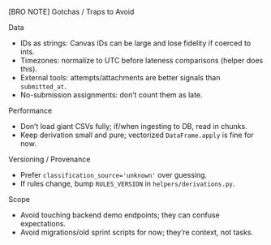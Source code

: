 [BRO NOTE] Gotchas / Traps to Avoid

Data
- IDs as strings: Canvas IDs can be large and lose fidelity if coerced to ints.
- Timezones: normalize to UTC before lateness comparisons (helper does this).
- External tools: attempts/attachments are better signals than `submitted_at`.
- No-submission assignments: don’t count them as late.

Performance
- Don’t load giant CSVs fully; if/when ingesting to DB, read in chunks.
- Keep derivation small and pure; vectorized `DataFrame.apply` is fine for now.

Versioning / Provenance
- Prefer `classification_source='unknown'` over guessing.
- If rules change, bump `RULES_VERSION` in `helpers/derivations.py`.

Scope
- Avoid touching backend demo endpoints; they can confuse expectations.
- Avoid migrations/old sprint scripts for now; they’re context, not tasks.


